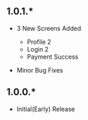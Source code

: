 ## 1.0.1.*

- 3 New Screens Added

  - Profile 2
  - Login 2
  - Payment Success

- Minor Bug Fixes

## 1.0.0.*

- Initial(Early) Release
